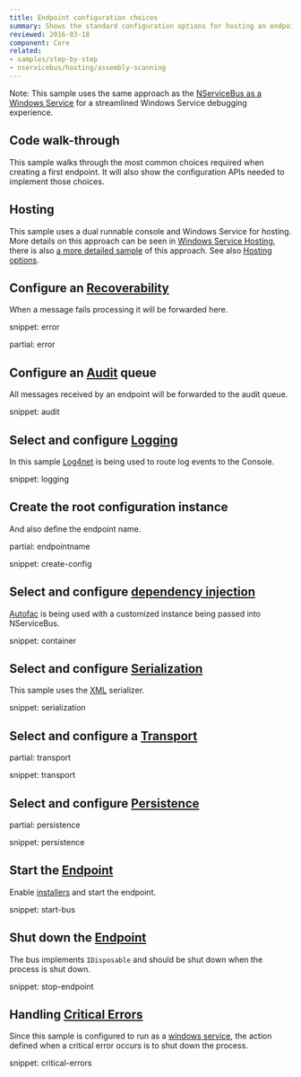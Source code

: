 ```yaml
---
title: Endpoint configuration choices
summary: Shows the standard configuration options for hosting an endpoint.
reviewed: 2016-03-18
component: Core
related:
- samples/step-by-step
- nservicebus/hosting/assembly-scanning
---
```


Note: This sample uses the same approach as the [NServiceBus as a Windows Service](/samples/hosting/windows-service/) for a streamlined Windows Service debugging experience.


## Code walk-through

This sample walks through the most common choices required when creating a first endpoint. It will also show the configuration APIs needed to implement those choices.


## Hosting

This sample uses a dual runnable console and Windows Service for hosting. More details on this approach can be seen in [Windows Service Hosting](/nservicebus/hosting/windows-service.md), there is also [a more detailed sample](/samples/hosting/windows-service/) of this approach. See also [Hosting options](/nservicebus/hosting).


## Configure an [Recoverability](/nservicebus/recoverability/)

When a message fails processing it will be forwarded here.

snippet: error

partial: error


## Configure an [Audit](/nservicebus/operations/auditing.md) queue

All messages received by an endpoint will be forwarded to the audit queue.

snippet: audit


## Select and configure [Logging](/nservicebus/logging)

In this sample [Log4net](/nservicebus/logging/log4net.md) is being used to route log events to the Console.

snippet: logging


## Create the root configuration instance

And also define the endpoint name.

partial: endpointname

snippet: create-config


## Select and configure [dependency injection](/nservicebus/dependency-injection)

[Autofac](/nservicebus/dependency-injection/autofac.md) is being used with a customized instance being passed into NServiceBus.

snippet: container


## Select and configure [Serialization](/nservicebus/serialization)

This sample uses the [XML](/nservicebus/serialization/xml.md) serializer.

snippet: serialization


## Select and configure a [Transport](/transports)

partial: transport

snippet: transport


## Select and configure [Persistence](/persistence)

partial: persistence

snippet: persistence


## Start the [Endpoint](/nservicebus/endpoints/)

Enable [installers](/nservicebus/operations/installers.md) and start the endpoint.

snippet: start-bus


## Shut down the [Endpoint](/nservicebus/endpoints/)

The bus implements `IDisposable` and should be shut down when the process is shut down.

snippet: stop-endpoint


## Handling [Critical Errors](/nservicebus/hosting/critical-errors.md)

Since this sample is configured to run as a [windows service](/nservicebus/hosting/windows-service.md), the action defined when a critical error occurs is to shut down the process.

snippet: critical-errors
